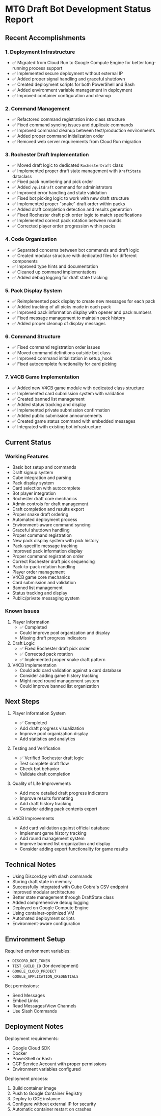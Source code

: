# MTG Draft Bot Development Status Report

## Recent Accomplishments

### 1. Deployment Infrastructure
- ✅ Migrated from Cloud Run to Google Compute Engine for better long-running process support
- ✅ Implemented secure deployment without external IP
- ✅ Added proper signal handling and graceful shutdown
- ✅ Created deployment scripts for both PowerShell and Bash
- ✅ Added environment variable management in deployment
- ✅ Improved container configuration and cleanup

### 2. Command Management
- ✅ Refactored command registration into class structure
- ✅ Fixed command syncing issues and duplicate commands
- ✅ Improved command cleanup between test/production environments
- ✅ Added proper command initialization order
- ✅ Removed web server requirements from Cloud Run migration

### 3. Rochester Draft Implementation
- ✅ Moved draft logic to dedicated `RochesterDraft` class
- ✅ Implemented proper draft state management with `DraftState` dataclass
- ✅ Fixed pack numbering and pick order
- ✅ Added `/quitdraft` command for administrators
- ✅ Improved error handling and state validation
- ✅ Fixed bot picking logic to work with new draft structure
- ✅ Implemented proper "snake" draft order within packs
- ✅ Added draft completion detection and results generation
- ✅ Fixed Rochester draft pick order logic to match specifications
- ✅ Implemented correct pack rotation between rounds
- ✅ Corrected player order progression within packs

### 4. Code Organization
- ✅ Separated concerns between bot commands and draft logic
- ✅ Created modular structure with dedicated files for different components
- ✅ Improved type hints and documentation
- ✅ Cleaned up command implementations
- ✅ Added debug logging for draft state tracking

### 5. Pack Display System
- ✅ Reimplemented pack display to create new messages for each pack
- ✅ Added tracking of all picks made in each pack
- ✅ Improved pack information display with opener and pack numbers
- ✅ Fixed message management to maintain pack history
- ✅ Added proper cleanup of display messages

### 6. Command Structure
- ✅ Fixed command registration order issues
- ✅ Moved command definitions outside bot class
- ✅ Improved command initialization in setup_hook
- ✅ Fixed autocomplete functionality for card picking

### 7. V4CB Game Implementation
- ✅ Added new V4CB game module with dedicated class structure
- ✅ Implemented card submission system with validation
- ✅ Created banned list management
- ✅ Added status tracking and display
- ✅ Implemented private submission confirmation
- ✅ Added public submission announcements
- ✅ Created game status command with embedded messages
- ✅ Integrated with existing bot infrastructure

## Current Status

### Working Features
- Basic bot setup and commands
- Draft signup system
- Cube integration and parsing
- Pack display system
- Card selection with autocomplete
- Bot player integration
- Rochester draft core mechanics
- Admin controls for draft management
- Draft completion and results export
- Proper snake draft ordering
- Automated deployment process
- Environment-aware command syncing
- Graceful shutdown handling
- Proper command registration
- New pack display system with pick history
- Pack-specific message tracking
- Improved pack information display
- Proper command registration order
- Correct Rochester draft pick sequencing
- Pack-to-pack rotation handling
- Player order management
- V4CB game core mechanics
- Card submission and validation
- Banned list management
- Status tracking and display
- Public/private messaging system

### Known Issues
1. Player Information
   - ✅ Completed
   - Could improve pool organization and display
   - Missing draft progress indicators
2. Draft Logic
   - ✅ Fixed Rochester draft pick order
   - ✅ Corrected pack rotation
   - ✅ Implemented proper snake draft pattern
3. V4CB Implementation
   - Could add card validation against a card database
   - Consider adding game history tracking
   - Might need round management system
   - Could improve banned list organization

## Next Steps

1. Player Information System
   - ✅ Completed
   - Add draft progress visualization
   - Improve pool organization display
   - Add statistics and analytics

2. Testing and Verification
   - ✅ Verified Rochester draft logic
   - Test complete draft flow
   - Check bot behavior
   - Validate draft completion

3. Quality of Life Improvements
   - Add more detailed draft progress indicators
   - Improve results formatting
   - Add draft history tracking
   - Consider adding pack contents export

4. V4CB Improvements
   - Add card validation against official database
   - Implement game history tracking
   - Add round management system
   - Improve banned list organization and display
   - Consider adding export functionality for game results

## Technical Notes

- Using Discord.py with slash commands
- Storing draft state in memory
- Successfully integrated with Cube Cobra's CSV endpoint
- Improved modular architecture
- Better state management through DraftState class
- Added comprehensive debug logging
- Deployed on Google Compute Engine
- Using container-optimized VM
- Automated deployment scripts
- Environment-aware configuration

## Environment Setup

Required environment variables:
- `DISCORD_BOT_TOKEN`
- `TEST_GUILD_ID` (for development)
- `GOOGLE_CLOUD_PROJECT`
- `GOOGLE_APPLICATION_CREDENTIALS`

Bot permissions:
- Send Messages
- Embed Links
- Read Messages/View Channels
- Use Slash Commands

## Deployment Notes

Deployment requirements:
- Google Cloud SDK
- Docker
- PowerShell or Bash
- GCP Service Account with proper permissions
- Environment variables configured

Deployment process:
1. Build container image
2. Push to Google Container Registry
3. Deploy to GCE instance
4. Configure without external IP for security
5. Automatic container restart on crashes 